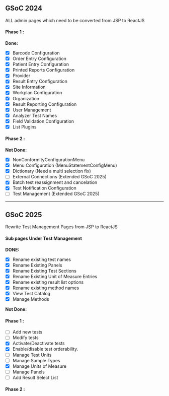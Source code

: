 ## GSoC 2024

ALL admin pages which need to be converted from JSP to ReactJS

#### Phase 1 :

**Done:**

- [x] Barcode Configuration
- [x] Order Entry Configuration
- [x] Patient Entry Configuration
- [x] Printed Reports Configuration
- [x] Provider
- [x] Result Entry Configuration
- [x] Site Information
- [x] Workplan Configuration
- [x] Organization
- [x] Result Reporting Configuration
- [x] User Management
- [x] Analyzer Test Names
- [x] Field Validation Configuration
- [x] List Plugins

#### Phase 2 :

**Not Done:**

- [x] NonConformityConfigurationMenu
- [x] Menu Configuration (MenuStatementConfigMenu)
- [x] Dictionary (Need a multi selection fix)
- [ ] External Connections (Extended GSoC 2025)
- [x] Batch test reassignment and cancelation
- [x] Test Notification Configuration
- [ ] Test Management (Extended GSoC 2025)

<hr />

## GSoC 2025

Rewrite Test Management Pages from JSP to ReactJS

#### Sub pages Under Test Management

**DONE:**

- [x] Rename existing test names
- [x] Rename Existing Panels
- [x] Rename Existing Test Sections
- [x] Rename Existing Unit of Measure Entries
- [x] Rename existing result list options
- [x] Rename existing method names
- [x] View Test Catalog
- [x] Manage Methods

**Not Done:**

#### Phase 1 :

- [ ] Add new tests
- [ ] Modify tests
- [x] Activate/Deactivate tests
- [x] Enable/disable test orderability.
- [ ] Manage Test Units
- [ ] Manage Sample Types
- [x] Manage Units of Measure
- [ ] Manage Panels
- [ ] Add Result Select List

#### Phase 2 :
